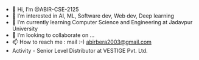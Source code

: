 - 👋 Hi, I’m @ABIR-CSE-2125
- 👀 I’m interested in AI, ML, Software dev, Web dev, Deep learning
- 🌱 I’m currently learning Computer Science and Engineering at Jadavpur University
- 💞️ I’m looking to collaborate on ...
- 📫 How to reach me :  mail :-) abirbera2003@gmail.com
- Activity - Senior Level Distributor at VESTIGE Pvt. Ltd.

<!---
ABIR-CSE-2125/ABIR-CSE-2125 is a ✨ special ✨ repository because its `README.md` (this file) appears on your GitHub profile.
You can click the Preview link to take a look at your changes.
--->
